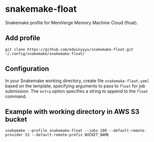 # snakemake-float
Snakemake profile for MemVerge Memory Machine Cloud (float).

## Add profile
`git clone https://github.com/edwinyyyu/snakemake-float.git ~/.config/snakemake/snakemake-float/`

## Configuration
In your Snakemake working directory, create file `snakemake-float.yaml` based on the template, specifying arguments to pass to  `float` for job submission. The `extra` option specifies a string to append to the `float` command.

## Example with working directory in AWS S3 bucket
`snakemake --profile snakemake-float --jobs 100 --default-remote-provider S3 --default-remote-prefix BUCKET_NAME`